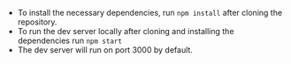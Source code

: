 - To install the necessary dependencies, run `npm install` after cloning the repository.
- To run the dev server locally after cloning and installing the dependencies run `npm start`
- The dev server will run on port 3000 by default.
